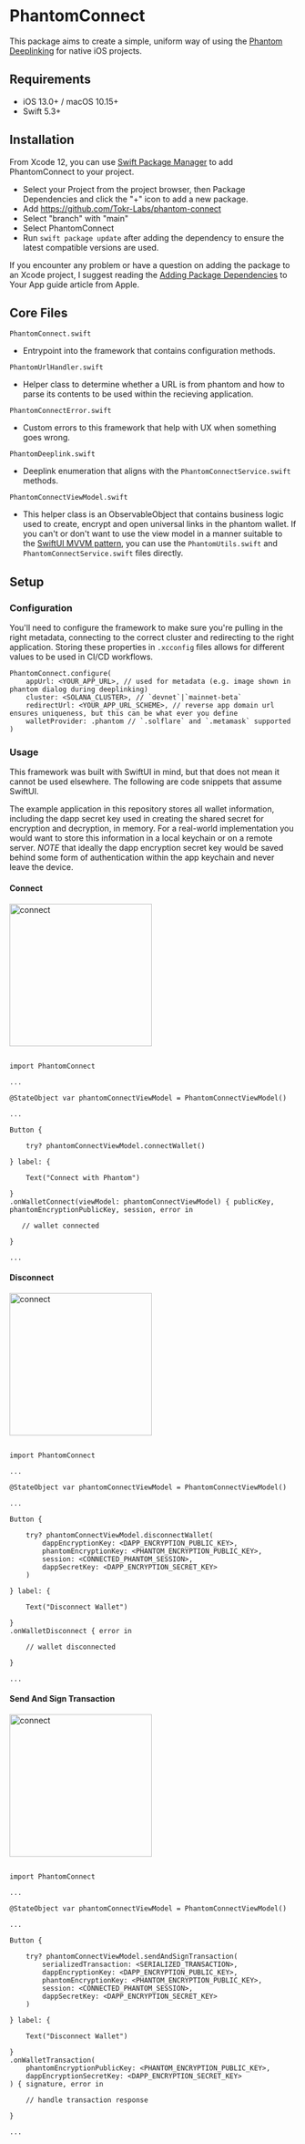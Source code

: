 # PhantomConnect
This package aims to create a simple, uniform way of using the [Phantom Deeplinking](https://phantom.app/blog/introducing-phantom-deeplinks) for native iOS projects.

## Requirements
- iOS 13.0+ / macOS 10.15+
- Swift 5.3+

## Installation
From Xcode 12, you can use [Swift Package Manager](https://swift.org/package-manager/) to add PhantomConnect to your project.

- Select your Project from the project browser, then Package Dependencies and click the "+" icon to add a new package.
- Add https://github.com/Tokr-Labs/phantom-connect
- Select "branch" with "main"
- Select PhantomConnect
- Run `swift package update` after adding the dependency to ensure the latest compatible versions are used.

If you encounter any problem or have a question on adding the package to an Xcode project, I suggest reading the [Adding Package Dependencies](https://developer.apple.com/documentation/xcode/adding_package_dependencies_to_your_app) to Your App guide article from Apple.

## Core Files

`PhantomConnect.swift`
- Entrypoint into the framework that contains configuration methods.

`PhantomUrlHandler.swift`
- Helper class to determine whether a URL is from phantom and how to parse its contents to be used within the recieving application.

`PhantomConnectError.swift`
- Custom errors to this framework that help with UX when something goes wrong.

`PhantomDeeplink.swift`
- Deeplink enumeration that aligns with the `PhantomConnectService.swift` methods.

`PhantomConnectViewModel.swift`
- This helper class is an ObservableObject that contains business logic used to create, encrypt and open universal links in the phantom wallet. If you can't or don't want to use the view model in a manner suitable to the [SwiftUI MVVM pattern](https://www.hackingwithswift.com/books/ios-swiftui/introducing-mvvm-into-your-swiftui-project), you can use the `PhantomUtils.swift` and `PhantomConnectService.swift` files directly.   

## Setup

### Configuration

You'll need to configure the framework to make sure you're pulling in the right metadata, connecting to the correct cluster and redirecting to the right application. Storing these properties in `.xcconfig` files allows for different values to be used in CI/CD workflows.

```
PhantomConnect.configure(
    appUrl: <YOUR_APP_URL>, // used for metadata (e.g. image shown in phantom dialog during deeplinking)
    cluster: <SOLANA_CLUSTER>, // `devnet`|`mainnet-beta`
    redirectUrl: <YOUR_APP_URL_SCHEME>, // reverse app domain url ensures uniqueness, but this can be what ever you define
    walletProvider: .phantom // `.solflare` and `.metamask` supported
)
```

### Usage

This framework was built with SwiftUI in mind, but that does not mean it cannot be used elsewhere. The following are code snippets that assume SwiftUI. 

The example application in this repository stores all wallet information, including the dapp secret key used in creating the shared secret for encryption and decryption, in memory. For a real-world implementation you would want to store this information in a local keychain or on a remote server. *NOTE* that ideally the dapp encryption secret key would be saved behind some form of authentication within the app keychain and never leave the device.

#### Connect

<img src="https://github.com/Tokr-Labs/phantom-connect/blob/aa94d0b68cbbfb5f131095d3419a6f1e34084191/Assets/connect.gif" alt="connect" width="250"/>

```

import PhantomConnect

...

@StateObject var phantomConnectViewModel = PhantomConnectViewModel()

...

Button {
    
    try? phantomConnectViewModel.connectWallet()
    
} label: {

    Text("Connect with Phantom")
    
}
.onWalletConnect(viewModel: phantomConnectViewModel) { publicKey, phantomEncryptionPublicKey, session, error in
    
   // wallet connected
    
}

...

```

#### Disconnect

<img src="https://github.com/Tokr-Labs/phantom-connect/blob/aa94d0b68cbbfb5f131095d3419a6f1e34084191/Assets/disconnect.gif" alt="connect" width="250"/>

```

import PhantomConnect

...

@StateObject var phantomConnectViewModel = PhantomConnectViewModel()

...

Button {

    try? phantomConnectViewModel.disconnectWallet(
        dappEncryptionKey: <DAPP_ENCRYPTION_PUBLIC_KEY>,
        phantomEncryptionKey: <PHANTOM_ENCRYPTION_PUBLIC_KEY>,
        session: <CONNECTED_PHANTOM_SESSION>,
        dappSecretKey: <DAPP_ENCRYPTION_SECRET_KEY>
    )
    
} label: {

    Text("Disconnect Wallet")
    
}
.onWalletDisconnect { error in
    
    // wallet disconnected
    
}

...

```

#### Send And Sign Transaction

<img src="https://github.com/Tokr-Labs/phantom-connect/blob/aa94d0b68cbbfb5f131095d3419a6f1e34084191/Assets/transaction.gif" alt="connect" width="250"/>

```

import PhantomConnect

...

@StateObject var phantomConnectViewModel = PhantomConnectViewModel()

...

Button {

    try? phantomConnectViewModel.sendAndSignTransaction(
        serializedTransaction: <SERIALIZED_TRANSACTION>,
        dappEncryptionKey: <DAPP_ENCRYPTION_PUBLIC_KEY>,
        phantomEncryptionKey: <PHANTOM_ENCRYPTION_PUBLIC_KEY>,
        session: <CONNECTED_PHANTOM_SESSION>,
        dappSecretKey: <DAPP_ENCRYPTION_SECRET_KEY>
    )
    
} label: {
    
    Text("Disconnect Wallet")
    
}
.onWalletTransaction(
    phantomEncryptionPublicKey: <PHANTOM_ENCRYPTION_PUBLIC_KEY>,
    dappEncryptionSecretKey: <DAPP_ENCRYPTION_SECRET_KEY>
) { signature, error in
    
    // handle transaction response
    
}

...

```



